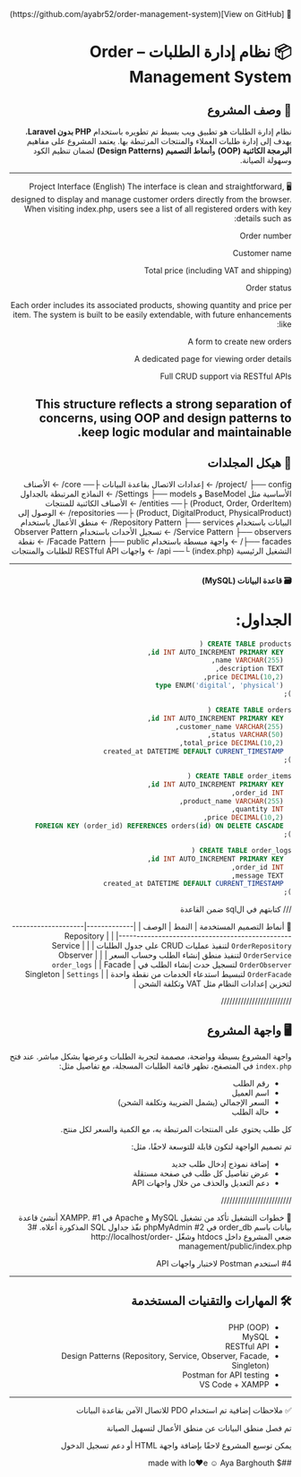 <div dir="rtl">
🔗 [View on GitHub](https://github.com/ayabr52/order-management-system)

# 📦 نظام إدارة الطلبات – Order Management System

## 📝 وصف المشروع
نظام إدارة الطلبات هو تطبيق ويب بسيط تم تطويره باستخدام **PHP بدون Laravel**، يهدف إلى إدارة طلبات العملاء والمنتجات المرتبطة بها. يعتمد المشروع على مفاهيم **البرمجة الكائنية (OOP)** و**أنماط التصميم (Design Patterns)** لضمان تنظيم الكود وسهولة الصيانة.

---------------------------------
🖥️ Project Interface (English)
The interface is clean and straightforward, designed to display and manage customer orders directly from the browser. When visiting index.php, users see a list of all registered orders with key details such as:

Order number

Customer name

Total price (including VAT and shipping)

Order status

Each order includes its associated products, showing quantity and price per item. The system is built to be easily extendable, with future enhancements like:

A form to create new orders

A dedicated page for viewing order details

Full CRUD support via RESTful APIs

This structure reflects a strong separation of concerns, using OOP and design patterns to keep logic modular and maintainable.
---------------------------------

## 🧱 هيكل المجلدات

project/
├── config/              ← إعدادات الاتصال بقاعدة البيانات
├── core/                ← الأصناف الأساسية مثل BaseModel و Settings
├── models/              ← النماذج المرتبطة بالجداول (Product, Order, OrderItem)
├── entities/            ← الأصناف الكائنية للمنتجات (Product, DigitalProduct, PhysicalProduct)
├── repositories/        ← الوصول إلى البيانات باستخدام Repository Pattern
├── services/            ← منطق الأعمال باستخدام Service Pattern
├── observers/           ← تسجيل الأحداث باستخدام Observer Pattern
├── facades/             ← واجهة مبسطة باستخدام Facade Pattern
├── public/              ← نقطة التشغيل الرئيسية (index.php)
└── api/                 ← واجهات RESTful API للطلبات والمنتجات

-------------------------------------------------------------
#### 🗃️ قاعدة البيانات (MySQL)
# الجداول:
``` sql
CREATE TABLE products (
  id INT AUTO_INCREMENT PRIMARY KEY,
  name VARCHAR(255),
  description TEXT,
  price DECIMAL(10,2),
  type ENUM('digital', 'physical')
);

CREATE TABLE orders (
  id INT AUTO_INCREMENT PRIMARY KEY,
  customer_name VARCHAR(255),
  status VARCHAR(50),
  total_price DECIMAL(10,2),
  created_at DATETIME DEFAULT CURRENT_TIMESTAMP
);

CREATE TABLE order_items (
  id INT AUTO_INCREMENT PRIMARY KEY,
  order_id INT,
  product_name VARCHAR(255),
  quantity INT,
  price DECIMAL(10,2),
  FOREIGN KEY (order_id) REFERENCES orders(id) ON DELETE CASCADE
);

CREATE TABLE order_logs (
  id INT AUTO_INCREMENT PRIMARY KEY,
  order_id INT,
  message TEXT,
  created_at DATETIME DEFAULT CURRENT_TIMESTAMP
);
```

///    كتابتهم في الsql ضمن القاعدة 
 
🎯 أنماط التصميم المستخدمة
| النمط       | الوصف                                                             |
|-------------|--------------------------------------------------------------------|
| Repository  | `OrderRepository` لتنفيذ عمليات CRUD على جدول الطلبات             |
| Service     | `OrderService` لتنفيذ منطق إنشاء الطلب وحساب السعر                |
| Observer    | `OrderObserver` لتسجيل حدث إنشاء الطلب في `order_logs`           |
| Facade      | `OrderFacade` لتبسيط استدعاء الخدمات من نقطة واحدة                |
| Singleton   | `Settings` لتخزين إعدادات النظام مثل VAT وتكلفة الشحن             |


/////////////////////////

<div dir="rtl">

## 🖥️ واجهة المشروع

واجهة المشروع بسيطة وواضحة، مصممة لتجربة الطلبات وعرضها بشكل مباشر. عند فتح `index.php` في المتصفح، تظهر قائمة الطلبات المسجلة، مع تفاصيل مثل:

- رقم الطلب
- اسم العميل
- السعر الإجمالي (يشمل الضريبة وتكلفة الشحن)
- حالة الطلب

كل طلب يحتوي على المنتجات المرتبطة به، مع الكمية والسعر لكل منتج.

تم تصميم الواجهة لتكون قابلة للتوسعة لاحقًا، مثل:

- إضافة نموذج إدخال طلب جديد
- عرض تفاصيل كل طلب في صفحة مستقلة
- دعم التعديل والحذف من خلال واجهات API

</div>

/////////////////////////

🚀 خطوات التشغيل
تأكد من تشغيل MySQL و Apache في XAMPP.
#1
أنشئ قاعدة بيانات باسم order_db في phpMyAdmin 
#2
نفّذ جداول SQL المذكورة أعلاه.
#3
ضعي المشروع داخل htdocs وشغّل
http://localhost/order-management/public/index.php

#4
استخدم Postman لاختبار واجهات API

------------------------------
## 🛠️ المهارات والتقنيات المستخدمة
- PHP (OOP)
- MySQL
- RESTful API
- Design Patterns (Repository, Service, Observer, Facade, Singleton)
- Postman for API testing
- VS Code + XAMPP
  
---------------------------------


✅ ملاحظات إضافية
تم استخدام PDO للاتصال الآمن بقاعدة البيانات

تم فصل منطق البيانات عن منطق الأعمال لتسهيل الصيانة

يمكن توسيع المشروع لاحقًا بإضافة واجهة HTML أو دعم تسجيل الدخول



##$ made with lo♥e ☺ Aya Barghouth
